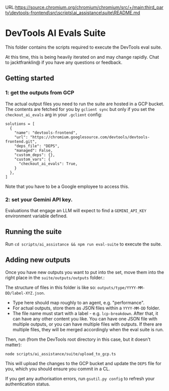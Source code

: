 URL:https://source.chromium.org/chromium/chromium/src/+/main:third_party\devtools-frontend\src\scripts\ai_assistance\suite\README.md
# DevTools AI Evals Suite

This folder contains the scripts required to execute the DevTools eval suite.

At this time, this is being heavily iterated on and may change rapidly. Chat to jacktfranklin@ if you have any questions or feedback.

## Getting started

### 1: get the outputs from GCP

The actual output files you need to run the suite are hosted in a GCP bucket. The contents are fetched for you by `gclient sync` but only if you set the `checkout_ai_evals` arg in your `.gclient` config:

```
solutions = [
  {
    "name": "devtools-frontend",
    "url": "https://chromium.googlesource.com/devtools/devtools-frontend.git",
    "deps_file": "DEPS",
    "managed": False,
    "custom_deps": {},
    "custom_vars": {
      "checkout_ai_evals": True,
    }
  },
]
```

Note that you have to be a Google employee to access this.

### 2: set your Gemini API key.

Evaluations that engage an LLM will expect to find a `GEMINI_API_KEY` environment variable defined.

## Running the suite

Run `cd scripts/ai_assistance && npm run eval-suite` to execute the suite.

## Adding new outputs

Once you have new outputs you want to put into the set, move them into the right place in the `suite/outputs/outputs` folder.:

The structure of files in this folder is like so: `outputs/type/YYYY-MM-DD/label-XYZ.json`.

- Type here should map roughly to an agent, e.g. "performance".
- For actual outputs, store them as JSON files within a `YYYY-MM-DD` folder.
- The file name must start with a label - e.g. `lcp-breakdown`. After that, it can have any other content you like. You can have one JSON file with multiple outputs, or you can have multiple files with outputs. If there are multiple files, they will be merged accordingly when the eval suite is run.

Then, run (from the DevTools root directory in this case, but it doesn't matter):

```
node scripts/ai_assistance/suite/upload_to_gcp.ts
```

This will upload the changes to the GCP bucket and update the `DEPS` file for you, which you should ensure you commit in a CL.

If you get any authorisation errors, run `gsutil.py config` to refresh your authentication status.

